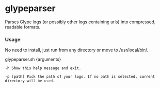 # glypeparser
Parses Glype logs (or possibly other logs containing urls) into compressed, readable formats.

### Usage 

No need to install, just run from any directory or move to /usr/local/bin/.

glypeparser.sh {arguments}

```-h Show this help message and exit.```

```-p [path] Pick the path of your logs. If no path is selected, current directory will be used.```
